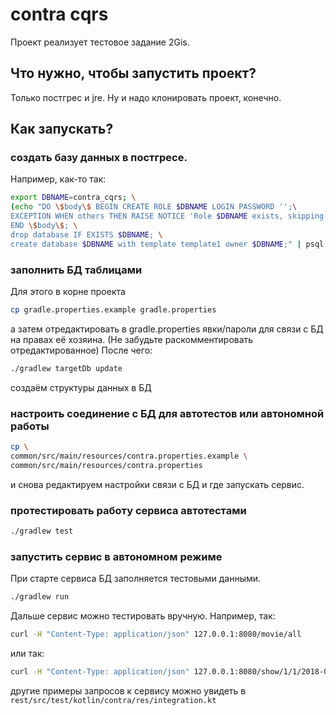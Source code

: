 # сontra cqrs
Проект реализует тестовое задание 2Gis.

## Что нужно, чтобы запустить проект?
Только постгрес и jre. Ну и надо клонировать проект, конечно.

## Как запускать?

### создать базу данных в постгресе.
Например, как-то так:
```bash
export DBNAME=contra_cqrs; \
(echo "DO \$body\$ BEGIN CREATE ROLE $DBNAME LOGIN PASSWORD '';\
EXCEPTION WHEN others THEN RAISE NOTICE 'Role $DBNAME exists, skipping recreation';\
END \$body\$; \
drop database IF EXISTS $DBNAME; \
create database $DBNAME with template template1 owner $DBNAME;" | psql -U postgres)
```
### заполнить БД таблицами
Для этого в корне проекта
```bash
cp gradle.properties.example gradle.properties
```
а затем отредактировать в gradle.properties явки/пароли для связи с БД на правах 
её хозяина. 
(Не забудьте раскомментировать отредактированное)
После чего:
```bash
./gradlew targetDb update
```
создаём структуры данных в БД
### настроить соединение с БД для автотестов или автономной работы
```bash
cp \
common/src/main/resources/contra.properties.example \
common/src/main/resources/contra.properties
```
и снова редактируем настройки связи с БД и где запускать сервис.

### протестировать работу сервиса автотестами

```bash
./gradlew test
```

### запустить сервис в автономном режиме

При старте сервиса БД заполняется тестовыми данными.
```bash
./gradlew run
```
Дальше сервис можно тестировать вручную. Например, так:
```bash
curl -H "Content-Type: application/json" 127.0.0.1:8080/movie/all
```
или так:
```bash
curl -H "Content-Type: application/json" 127.0.0.1:8080/show/1/1/2018-01-01T00:00/2030-12-31T23:59
```
другие примеры запросов к сервису можно увидеть в `rest/src/test/kotlin/contra/res/integration.kt`
